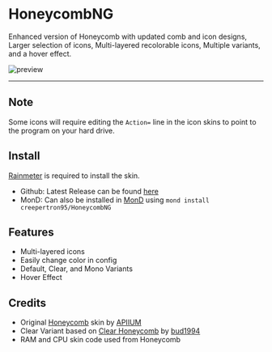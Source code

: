 # HoneycombNG
Enhanced version of Honeycomb with updated comb and icon designs, Larger selection of icons, Multi-layered recolorable icons, Multiple variants, and a hover effect.

![preview](https://github.com/creepertron95/HoneycombNG/assets/53346722/d0afc193-a4b7-4004-ab8f-def05931c2ab)

---
## Note 

Some icons will require editing the `Action=` line in the icon skins to point to the program on your hard drive.
## Install

[Rainmeter](https://www.rainmeter.net/) is required to install the skin.

- Github: Latest Release can be found [here](https://github.com/creepertron95/HoneycombNG/releases)
- MonD: Can also be installed in [MonD](https://github.com/meters-on-demand/cli) using `mond install creepertron95/HoneycombNG`
## Features

- Multi-layered icons
- Easily change color in config
- Default, Clear, and Mono Variants
- Hover Effect
  
## Credits
- Original [Honeycomb](https://www.deviantart.com/apiium/art/Honeycomb-467211707) skin by [APIIUM](https://www.deviantart.com/apiium)
- Clear Variant based on [Clear Honeycomb](https://www.deviantart.com/bud1994/art/Clear-Honeycomb-3-25-830905496) by [bud1994](https://www.deviantart.com/bud1994)
- RAM and CPU skin code used from Honeycomb
